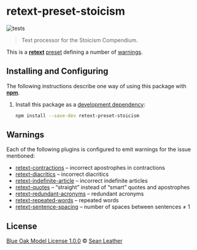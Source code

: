 # retext-preset-stoicism

<!-- Badges -->

![tests][tests-badge]

<!-- Brief description -->

> Text processor for the Stoicism Compendium.

This is a [**retext**][retext] [preset][] defining a number of
[warnings](#warnings).

<!-- Sections -->

## Installing and Configuring

The following instructions describe one way of using this package with
[**npm**][npm].

1. Install this package as a [development dependency][npm-dependencies]:

   ```sh
   npm install --save-dev retext-preset-stoicism
   ```

## Warnings

Each of the following plugins is configured to emit warnings for the issue
mentioned: <!-- sorted alphabetically -->

* [retext-contractions][] – incorrect apostrophes in contractions
* [retext-diacritics][] – incorrect diacritics
* [retext-indefinite-article][] – incorrect indefinite articles
* [retext-quotes][] – “straight” instead of “smart” quotes and apostrophes
* [retext-redundant-acronyms][] – redundant acronyms
* [retext-repeated-words][] – repeated words
* [retext-sentence-spacing][] – number of spaces between sentences ≠ 1

## License

[Blue Oak Model License 1.0.0][license] © [Sean Leather][author]

<!-- Definitions, sorted alphabetically -->

[author]: https://github.com/spl
[license]: ./license.md
[npm-dependencies]: https://docs.npmjs.com/specifying-dependencies-and-devdependencies-in-a-package-json-file
[npm]: https://docs.npmjs.com/cli/install
[preset]: https://github.com/unifiedjs/unified#preset
[retext-contractions]: https://github.com/retextjs/retext-contractions
[retext-diacritics]: https://github.com/retextjs/retext-diacritics
[retext-indefinite-article]: https://github.com/retextjs/retext-indefinite-article
[retext-quotes]: https://github.com/retextjs/retext-quotes
[retext-redundant-acronyms]: https://github.com/retextjs/retext-redundant-acronyms
[retext-repeated-words]: https://github.com/retextjs/retext-repeated-words
[retext-sentence-spacing]: https://github.com/retextjs/retext-sentence-spacing
[retext]: https://github.com/retextjs/retext
[tests-badge]: https://github.com/stoicism-compendium/retext-preset-stoicism/workflows/tests/badge.svg
